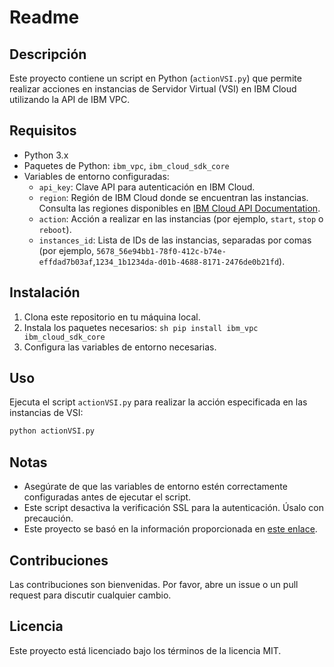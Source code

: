 # Readme

## Descripción

Este proyecto contiene un script en Python (`actionVSI.py`) que permite realizar acciones en instancias de Servidor Virtual (VSI) en IBM Cloud utilizando la API de IBM VPC.

## Requisitos

- Python 3.x
- Paquetes de Python: `ibm_vpc`, `ibm_cloud_sdk_core`
- Variables de entorno configuradas:
    - `api_key`: Clave API para autenticación en IBM Cloud.
    - `region`: Región de IBM Cloud donde se encuentran las instancias. Consulta las regiones disponibles en [IBM Cloud API Documentation](https://cloud.ibm.com/apidocs/vpc/latest?code=python#endpoint-url).
    - `action`: Acción a realizar en las instancias (por ejemplo, `start`, `stop` o `reboot`).
    - `instances_id`: Lista de IDs de las instancias, separadas por comas (por ejemplo, `5678_56e94bb1-78f0-412c-b74e-effdad7b03af`,`1234_1b1234da-d01b-4688-8171-2476de0b21fd`).

## Instalación

1. Clona este repositorio en tu máquina local.
2. Instala los paquetes necesarios:
        ```sh
        pip install ibm_vpc ibm_cloud_sdk_core
        ```
3. Configura las variables de entorno necesarias.

## Uso

Ejecuta el script `actionVSI.py` para realizar la acción especificada en las instancias de VSI:
```sh
python actionVSI.py
```

## Notas

- Asegúrate de que las variables de entorno estén correctamente configuradas antes de ejecutar el script.
- Este script desactiva la verificación SSL para la autenticación. Úsalo con precaución.
- Este proyecto se basó en la información proporcionada en [este enlace](https://www.ibm.com/blog/scheduled-manner/).

## Contribuciones

Las contribuciones son bienvenidas. Por favor, abre un issue o un pull request para discutir cualquier cambio.

## Licencia

Este proyecto está licenciado bajo los términos de la licencia MIT.
